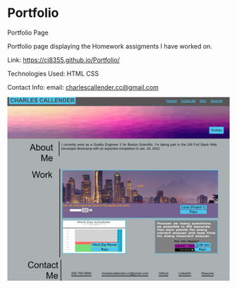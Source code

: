 # Portfolio
Portfolio Page

Portfolio page displaying the Homework assigments I have worked on.

Link: https://cj8355.github.io/Portfolio/

Technologies Used:
HTML
CSS


Contact Info:
email: charlescallender.cc@gmail.com


![ScreenShot](./portfolio2.JPG)